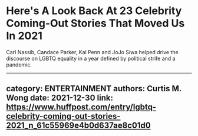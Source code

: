 # Here's A Look Back At 23 Celebrity Coming-Out Stories That Moved Us In 2021

Carl Nassib, Candace Parker, Kal Penn and JoJo Siwa helped drive the discourse on LGBTQ equality in a year defined by political strife and a pandemic.

---
category: ENTERTAINMENT
authors: Curtis M. Wong
date: 2021-12-30
link: https://www.huffpost.com/entry/lgbtq-celebrity-coming-out-stories-2021_n_61c55969e4b0d637ae8c01d0
---
